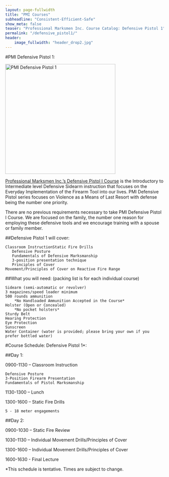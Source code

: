 ```yaml
---
layout: page-fullwidth
title: "PMI Courses"
subheadline: "Consistent-Efficient-Safe"
show_meta: false
teaser: "Professional Marksmen Inc. Course Catalog: Defensive Pistol 1"
permalink: "/defensive_pistol1/"
header:
    image_fullwidth: "header_drop2.jpg"
---
```



#PMI Defensive Pistol 1:

<a href="https://store.professionalmarksmen.com/index.php?l=product_detail&p=1" target="_blank"><img src="http://professionalmarksmen.com/images/defpist1.jpg" alt="PMI Defensive Pistol 1" style="width:350px;height:350px;">


[Professional Marksmen Inc.’s Defensive Pistol I Course][1] is the Introductory to Intermediate level Defensive Sidearm instruction that focuses on the Everyday Implementation of the Firearm Tool into our lives. PMI Defensive Pistol series focuses on Violence as a Means of Last Resort with defense being the number one priority.

There are no previous requirements necessary to take PMI Defensive Pistol I Course. We are focused on the family, the number one reason for employing these defensive tools and we encourage training with a spouse or family member.

##Defensive Pistol 1 will cover:

    Classroom InstructionStatic Fire Drills
       Defensive Posture
       Fundamentals of Defensive Marksmanship
       3-position presentation technique
       Principles of Cover
    Movement/Principles of Cover on Reactive Fire Range

##What you will need:  (packing list is for each individual course)

    Sidearm (semi-automatic or revolver)
    3 magazines/speed loader minimum
    500 rounds ammunition
        *No Handloaded Ammunition Accepted in the Course*
    Holster (Open or Concealed)
        *No pocket holsters*
    Sturdy Belt
    Hearing Protection
    Eye Protection
    Sunscreen
    Water Container (water is provided; please bring your own if you prefer bottled water)

#Course Schedule:  Defensive Pistol 1*:

##Day 1:

0900-1130 – Classroom Instruction

    Defensive Posture
    3-Position Firearm Presentation
    Fundamentals of Pistol Marksmanship

1130-1300 – Lunch

1300-1600 – Static Fire Drills

    5 - 18 meter engagements

##Day 2:

0900-1030 – Static Fire Review

1030-1130 – Individual Movement Drills/Principles of Cover

1300-1600 – Individual Movement Drills/Principles of Cover

1600-1630 - Final Lecture

*This schedule is tentative.  Times are subject to change.




 [1]: https://store.professionalmarksmen.com/index.php?l=product_detail&p=1
 [2]: https://store.professionalmarksmen.com/index.php?l=product_detail&p=4
 [3]: https://store.professionalmarksmen.com/index.php?l=product_detail&p=5
 [4]: #
 [5]: #
 [6]: #
 [7]: #
 [8]: #
 [9]: #
 [10]: #